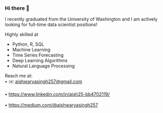 ### Hi there 👋

I recently graduated from the University of Washington and I am actively looking for full-time data scientist positions!

Highly skilled at
* Python, R, SQL
* Machine Learning
* Time Series Forecasting
* Deep Learning Algorithms
* Natural Language Processing


Reach me at:
<br>
  • ✉️ aishwaryasingh257@gmail.com </br>
  <br> • https://www.linkedin.com/in/aish25-bb4702119/ </br>
  <br> • https://medium.com/@aishwaryasingh257 </br>


<!--
**aishwarya-singh25/aishwarya-singh25** is a ✨ _special_ ✨ repository because its `README.md` (this file) appears on your GitHub profile.

Here are some ideas to get you started:

- 🔭 I’m currently working on ...
- 🌱 I’m currently learning ...
- 👯 I’m looking to collaborate on ...
- 🤔 I’m looking for help with ...
- 💬 Ask me about ...
- 📫 How to reach me: ...
- 😄 Pronouns: ...
- ⚡ Fun fact: ...
-->
